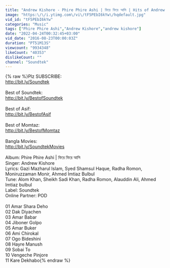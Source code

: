 ```yaml
---
title: "Andrew Kishore - Phire Phire Ashi | ফিরে ফিরে আসি | Hits of Andrew Kishore"
image: "https:\/\/i.ytimg.com\/vi\/tF5PEbI6kYw\/hqdefault.jpg"
vid_id: "tF5PEbI6kYw"
categories: "Music"
tags: ["Phire Phire Ashi","Andrew Kishore","andrew kishore"]
date: "2022-04-24T00:32:45+03:00"
vid_date: "2016-08-23T00:00:03Z"
duration: "PT51M13S"
viewcount: "9934348"
likeCount: "40353"
dislikeCount: ""
channel: "Soundtek"
---
```

{% raw %}Plz SUBSCRIBE:<br /><a rel="nofollow" target="blank" href="http://bit.ly/Soundtek">http://bit.ly/Soundtek</a><br /><br />Best of Soundtek:<br /><a rel="nofollow" target="blank" href="http://bit.ly/BestofSoundtek">http://bit.ly/BestofSoundtek</a><br /><br />Best of Asif:<br /><a rel="nofollow" target="blank" href="http://bit.ly/BestofAsif">http://bit.ly/BestofAsif</a><br /><br />Best of Momtaz:<br /><a rel="nofollow" target="blank" href="http://bit.ly/BestofMomtaz">http://bit.ly/BestofMomtaz</a><br /><br />Bangla Movies:<br /><a rel="nofollow" target="blank" href="http://bit.ly/SoundtekMovies">http://bit.ly/SoundtekMovies</a><br /><br />Album: Phire Phire Ashi | ফিরে ফিরে আসি<br />Singer: Andrew Kishore<br />Lyrics: Gazi Mazharul Islam, Syed Shamsul Haque, Radha Romon, Moniruzzaman Monir, Ahmed Imtiaz Bulbul<br />Tune: Alom Khan, Sheikh Sadi Khan, Radha Romon, Alauddin Ali, Ahmed Imtiaz bulbul<br />Label: Soundtek<br />Online Partner: POD<br /><br />01 Amar Shara Deho <br />02 Dak Diyachen<br />03 Amar Babar<br />04 Jiboner Golpo<br />05 Amar Buker <br />06 Ami Chirokal<br />07 Ogo Bideshini<br />08 Hayre Manush <br />09 Sobai To <br />10 Vengeche Pinjore<br />11 Kare Dekhabo{% endraw %}

